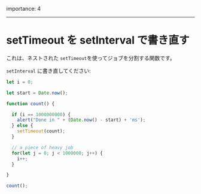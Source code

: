 importance: 4

---

# setTimeout を setInterval で書き直す

これは、ネストされた `setTimeout`を使ってジョブを分割する関数です。

`setInterval` に書き直してください:

```js run
let i = 0;

let start = Date.now();

function count() {

  if (i == 1000000000) {
    alert("Done in " + (Date.now() - start) + 'ms');
  } else {
    setTimeout(count);
  }

  // a piece of heavy job
  for(let j = 0; j < 1000000; j++) {
    i++;
  }

}

count();
```
